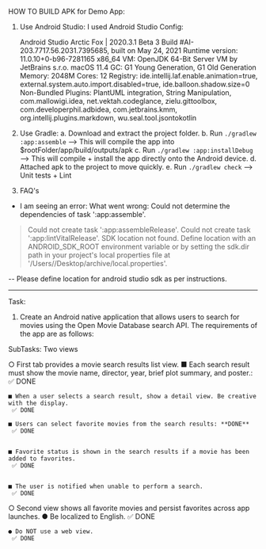 HOW TO BUILD APK for Demo App:

1. Use Android Studio:
   I used Android Studio Config: 
   
   Android Studio Arctic Fox | 2020.3.1 Beta 3
   Build #AI-203.7717.56.2031.7395685, built on May 24, 2021
   Runtime version: 11.0.10+0-b96-7281165 x86_64
   VM: OpenJDK 64-Bit Server VM by JetBrains s.r.o.
   macOS 11.4
   GC: G1 Young Generation, G1 Old Generation
   Memory: 2048M
   Cores: 12
   Registry: ide.intellij.laf.enable.animation=true, external.system.auto.import.disabled=true, ide.balloon.shadow.size=0
   Non-Bundled Plugins: PlantUML integration, String Manipulation, com.mallowigi.idea, net.vektah.codeglance, zielu.gittoolbox, com.developerphil.adbidea, com.jetbrains.kmm, org.intellij.plugins.markdown, wu.seal.tool.jsontokotlin

2. Use Gradle: 
  a. Download and extract the project folder.
  b. Run `./gradlew :app:assemble` --> This will compile the app into $rootFolder/app/build/outputs/apk
  c. Run `./gradlew :app:installDebug` --> This will compile + install the app directly onto the Android device.
  d. Attached apk to the project to move quickly.
  e. Run `./gradlew check` --> Unit tests + Lint   
   
3. FAQ's

* I am seeing an error: 
  What went wrong:
  Could not determine the dependencies of task ':app:assemble'.
> Could not create task ':app:assembleRelease'.
> Could not create task ':app:lintVitalRelease'.
> SDK location not found. 
> Define location with an ANDROID_SDK_ROOT environment variable or by setting the sdk.dir path in your project's 
> local properties file at '/Users/<user-name>/Desktop/archive/local.properties'.

-- Please define location for android studio sdk as per instructions. 

------------------------------------------------------------------------------------------------------------------------------------------------------------------------

Task: 
1. Create an Android native application that allows users to search for movies using the Open Movie Database search API. 
The requirements of the app are as follows:

SubTasks: 
 Two views

○ First tab provides a movie search results list view.
	■ Each search result must show the movie name, director, year, brief plot summary, and poster.: 
     ✅ DONE

	■ When a user selects a search result, show a detail view. Be creative with the display.
     ✅ DONE

	■ Users can select favorite movies from the search results: **DONE**
     ✅ DONE


	■ Favorite status is shown in the search results if a movie has been added to favorites.
     ✅ DONE


	■ The user is notified when unable to perform a search.
     ✅ DONE

○ Second view shows all favorite movies and persist favorites across app launches.
	● Be localized to English.
     ✅ DONE

	● Do NOT use a web view.
     ✅ DONE
